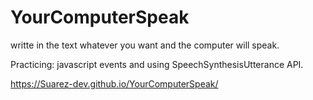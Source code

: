 # YourComputerSpeak

writte in the text whatever you want 
and the computer will speak.

Practicing:
 javascript events and using SpeechSynthesisUtterance API.
 
https://Suarez-dev.github.io/YourComputerSpeak/

